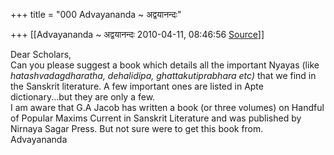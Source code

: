 +++
title = "000 Advayananda ~ अद्वयानन्दः"

+++
[[Advayananda ~ अद्वयानन्दः	2010-04-11, 08:46:56 [Source](https://groups.google.com/g/bvparishat/c/3S-fzOx9AnI)]]



Dear Scholars,  
Can you please suggest a book which details all the important Nyayas (like *hatashvadagdharatha, dehalidipa, ghattakutiprabhara etc)* that we find in the Sanskrit literature. A few important ones are listed in Apte dictionary...but they are only a few.  
I am aware that G.A Jacob has written a book (or three volumes) on Handful of Popular Maxims Current in Sanskrit Literature and was published by Nirnaya Sagar Press. But not sure were to get this book from.  
Advayananda  


